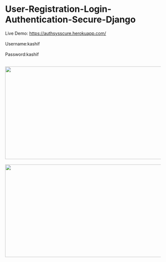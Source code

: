 # User-Registration-Login-Authentication-Secure-Django
Live Demo: https://authsysscure.herokuapp.com/ <br><br>
Username:kashif <br><br>
Password:kashif<br><br>

<div>
    <img src="https://media.prod.mdn.mozit.cloud/attachments/2016/10/10/14091/72a43fa2e54fbcc57203ad7f6c166957/admin_authentication_add.png" width="600" height="300"><br><br>
    <img src="https://encrypted-tbn0.gstatic.com/images?q=tbn%3AANd9GcRe620zG2-jVp3ED92EBHLJR8YQwZZpFfaNFvW-SLY62c10SJH5&usqp=CAU" width="600" height="300">
</div> 
